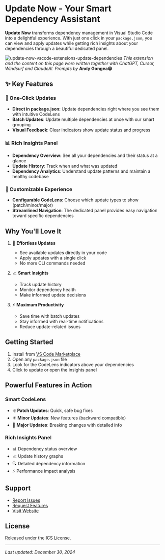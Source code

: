 # Update Now - Your Smart Dependency Assistant

**Update Now** transforms dependency management in Visual Studio Code into a delightful experience. With just one click in your `package.json`, you can view and apply updates while getting rich insights about your dependencies through a beautiful dedicated panel.

![update-now-vscode-extensions-update-dependencies](https://github.com/andygongea/update-now/assets/818805/2bed1cfa-3748-47cb-949d-dd33941c6b64)
*This extension and the content on this page were written together with ChatGPT, Cursor, Windsurf and ClaudeAI. Prompts by* **Andy Gongea😁**

## ✨ Key Features

### 🎯 One-Click Updates
- **Direct in package.json**: Update dependencies right where you see them with intuitive CodeLens
- **Batch Updates**: Update multiple dependencies at once with our smart grouping
- **Visual Feedback**: Clear indicators show update status and progress

### 📊 Rich Insights Panel
- **Dependency Overview**: See all your dependencies and their status at a glance
- **Update History**: Track when and what was updated
- **Dependency Analytics**: Understand update patterns and maintain a healthy codebase


### 🎨 Customizable Experience
- **Configurable CodeLens**: Choose which update types to show (patch/minor/major)
- **Streamlined Navigation**: The dedicated panel provides easy navigation toward specific dependencies

## Why You'll Love It

1. 🚀 **Effortless Updates**
   - See available updates directly in your code
   - Apply updates with a single click
   - No more CLI commands needed

2. 📈 **Smart Insights**
   - Track update history
   - Monitor dependency health
   - Make informed update decisions

3. ⚡ **Maximum Productivity**
   - Save time with batch updates
   - Stay informed with real-time notifications
   - Reduce update-related issues

## Getting Started

1. Install from [VS Code Marketplace](https://marketplace.visualstudio.com/items?itemName=AndyGongea.update-now)
2. Open any `package.json` file
3. Look for the CodeLens indicators above your dependencies
4. Click to update or open the insights panel

## Powerful Features in Action

### Smart CodeLens
- ❇️ **Patch Updates**: Quick, safe bug fixes
- ✴️ **Minor Updates**: New features (backward compatible)
- 🛑 **Major Updates**: Breaking changes with detailed info

### Rich Insights Panel
- 📊 Dependency status overview
- 📈 Update history graphs
- 🔍 Detailed dependency information
- ⚡ Performance impact analysis

## Support

- [Report Issues](https://github.com/andygongea/update-now/issues)
- [Request Features](https://github.com/andygongea/update-now/discussions/new?category=ideas)
- [Visit Website](https://gongea.com)

## License

Released under the [ICS License](LICENSE).

---
*Last updated: December 30, 2024*
